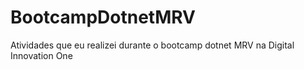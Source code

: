 # BootcampDotnetMRV
 Atividades que eu realizei durante o bootcamp dotnet MRV na Digital Innovation One
